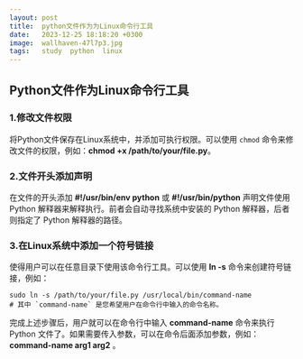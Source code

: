 ```yaml
---
layout: post
title:  python文件作为为Linux命令行工具
date:   2023-12-25 18:18:20 +0300
image:  wallhaven-47l7p3.jpg
tags:   study  python  linux
---
```



## Python文件作为Linux命令行工具



### 1.修改文件权限

将Python文件保存在Linux系统中，并添加可执行权限。可以使用 `chmod` 命令来修改文件的权限，例如：**chmod +x /path/to/your/file.py**。

### 2.文件开头添加声明

在文件的开头添加 **#!/usr/bin/env python** 或 **#!/usr/bin/python** 声明文件使用 Python 解释器来解释执行。前者会自动寻找系统中安装的 Python 解释器，后者则指定了 Python 解释器的路径。

### 3.在Linux系统中添加一个符号链接

使得用户可以在任意目录下使用该命令行工具。可以使用 **ln -s** 命令来创建符号链接，例如：

```shell
sudo ln -s /path/to/your/file.py /usr/local/bin/command-name
# 其中 `command-name` 是您希望用户在命令行中输入的命令名称。
```

完成上述步骤后，用户就可以在命令行中输入 **command-name** 命令来执行 Python 文件了。如果需要传入参数，可以在命令后面添加参数，例如：**command-name arg1 arg2** 。
